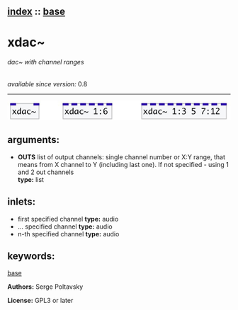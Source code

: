 [index](index.html) :: [base](category_base.html)
---

# xdac~

###### dac~ with channel ranges

*available since version:* 0.8

---




[![example](../examples/img/xdac~.jpg)](../examples/pd/xdac~.pd)



## arguments:

* **OUTS**
list of output channels: single channel number or X:Y range, that means from X
channel to Y (including last one). If not specified - using 1 and 2 out
channels<br>
__type:__ list<br>







## inlets:

* first specified channel 
__type:__ audio<br>
* ... specified channel 
__type:__ audio<br>
* n-th specified channel 
__type:__ audio<br>





## keywords:

[base](keywords/base.html)






**Authors:** Serge Poltavsky




**License:** GPL3 or later





